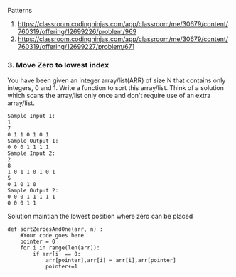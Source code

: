 Patterns 
1. https://classroom.codingninjas.com/app/classroom/me/30679/content/760319/offering/12699226/problem/969
2. https://classroom.codingninjas.com/app/classroom/me/30679/content/760319/offering/12699227/problem/671

### 3. Move Zero to lowest index

You have been given an integer array/list(ARR) of size N that contains only integers, 0 and 1. Write a function to sort this array/list. Think of a solution which scans the array/list only once and don't require use of an extra array/list.

```
Sample Input 1:
1
7
0 1 1 0 1 0 1
Sample Output 1:
0 0 0 1 1 1 1
Sample Input 2:
2
8
1 0 1 1 0 1 0 1
5
0 1 0 1 0
Sample Output 2:
0 0 0 1 1 1 1 1
0 0 0 1 1 
```

Solution maintian the lowest position where zero can be placed 
```
def sortZeroesAndOne(arr, n) :
    #Your code goes here 
    pointer = 0
    for i in range(len(arr)):
        if arr[i] == 0:
            arr[pointer],arr[i] = arr[i],arr[pointer]
            pointer+=1
```

